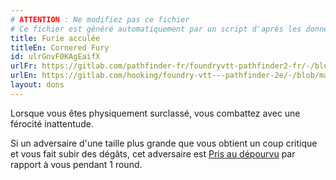 ```yaml
---
# ATTENTION : Ne modifiez pas ce fichier
# Ce fichier est généré automatiquement par un script d'après les données du module Foundry VTT officiel et de sa traduction
title: Furie acculée
titleEn: Cornered Fury
id: ulrGnvF0KAgEaifX
urlFr: https://gitlab.com/pathfinder-fr/foundryvtt-pathfinder2-fr/-/blob/master/data/feats/ulrGnvF0KAgEaifX.htm
urlEn: https://gitlab.com/hooking/foundry-vtt---pathfinder-2e/-/blob/master/packs/data/feats.db/cornered-fury.json
layout: dons
---
```

Lorsque vous êtes physiquement surclassé, vous combattez avec une férocité inattentude.

Si un adversaire d'une taille plus grande que vous obtient un coup critique et vous fait subir des dégâts, cet adversaire est [Pris au dépourvu](../conditions/pris-au-dépourvu.md) par rapport à vous pendant 1 round.
